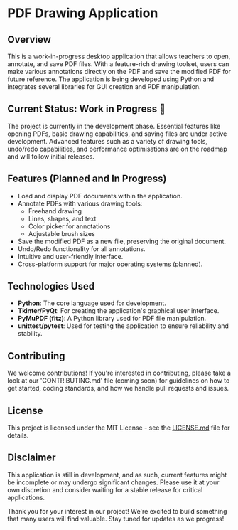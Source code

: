 # PDF Drawing Application

## Overview

This is a work-in-progress desktop application that allows teachers to open, annotate, and save PDF files. With a feature-rich drawing toolset, users can make various annotations directly on the PDF and save the modified PDF for future reference. The application is being developed using Python and integrates several libraries for GUI creation and PDF manipulation.

## Current Status: Work in Progress 🚧

The project is currently in the development phase. Essential features like opening PDFs, basic drawing capabilities, and saving files are under active development. Advanced features such as a variety of drawing tools, undo/redo capabilities, and performance optimisations are on the roadmap and will follow initial releases.

## Features (Planned and In Progress)

- Load and display PDF documents within the application.
- Annotate PDFs with various drawing tools:
  - Freehand drawing
  - Lines, shapes, and text
  - Color picker for annotations
  - Adjustable brush sizes
- Save the modified PDF as a new file, preserving the original document.
- Undo/Redo functionality for all annotations.
- Intuitive and user-friendly interface.
- Cross-platform support for major operating systems (planned).

## Technologies Used

- **Python**: The core language used for development.
- **Tkinter/PyQt**: For creating the application's graphical user interface.
- **PyMuPDF (fitz)**: A Python library used for PDF file manipulation.
- **unittest/pytest**: Used for testing the application to ensure reliability and stability.

## Contributing

We welcome contributions! If you're interested in contributing, please take a look at our 'CONTRIBUTING.md' file (coming soon) for guidelines on how to get started, coding standards, and how we handle pull requests and issues.

## License

This project is licensed under the MIT License - see the [LICENSE.md](LICENSE.md) file for details.

## Disclaimer

This application is still in development, and as such, current features might be incomplete or may undergo significant changes. Please use it at your own discretion and consider waiting for a stable release for critical applications.

Thank you for your interest in our project! We're excited to build something that many users will find valuable. Stay tuned for updates as we progress!
